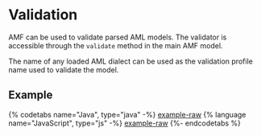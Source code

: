 # Validation

AMF can be used to validate parsed AML models. The validator is accessible through the `validate` method in the main AMF model.

The name of any loaded AML dialect can be used as the validation profile name used to validate the model.

## Example

{% codetabs name="Java", type="java" -%}
[example-raw](https://raw.githubusercontent.com/aml-org/examples/master/src/main/java/aml_org/examples/Validating.java#validation-example)
{% language name="JavaScript", type="js" -%}
[example-raw](https://raw.githubusercontent.com/aml-org/examples/master/src/main/js/Validating.js#validation-example)
{%- endcodetabs %}

